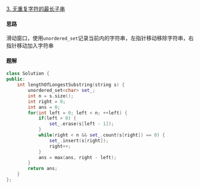 [3. 无重复字符的最长子串](https://leetcode.cn/problems/longest-substring-without-repeating-characters)

#### 思路

滑动窗口，使用`unordered_set`记录当前内的字符串，左指针移动移除字符串，右指针移动加入字符串

#### 题解

```c++
class Solution {
public:
    int lengthOfLongestSubstring(string s) {
        unordered_set<char> set_;
        int n = s.size();
        int right = 0;
        int ans = 0;
        for(int left = 0; left < n; ++left) {
            if(left > 0) {
                set_.erase(s[left - 1]);
            }
            while(right < n && set_.count(s[right]) == 0) {
                set_.insert(s[right]);
                right++;
            }
            ans = max(ans, right - left);
        }
        return ans;
    }
};
```

